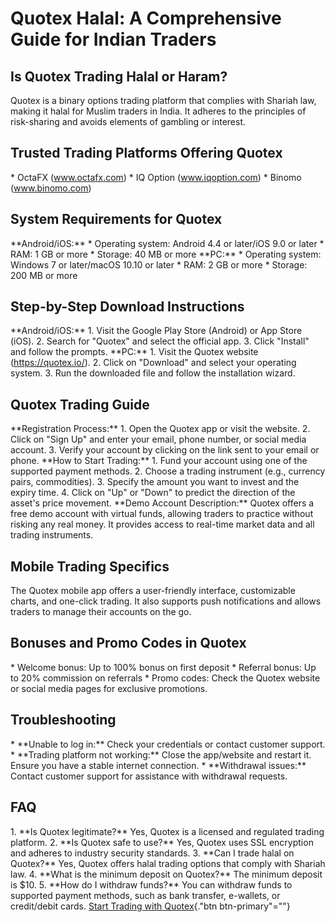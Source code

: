 # Quotex Halal: A Comprehensive Guide for Indian Traders

## Is Quotex Trading Halal or Haram?

Quotex is a binary options trading platform that complies with Shariah
law, making it halal for Muslim traders in India. It adheres to the
principles of risk-sharing and avoids elements of gambling or interest.

## Trusted Trading Platforms Offering Quotex

\* OctaFX (www.octafx.com) \* IQ Option (www.iqoption.com) \* Binomo
(www.binomo.com)

## System Requirements for Quotex

\*\*Android/iOS:\*\* \* Operating system: Android 4.4 or later/iOS 9.0
or later \* RAM: 1 GB or more \* Storage: 40 MB or more \*\*PC:\*\* \*
Operating system: Windows 7 or later/macOS 10.10 or later \* RAM: 2 GB
or more \* Storage: 200 MB or more

## Step-by-Step Download Instructions

\*\*Android/iOS:\*\* 1. Visit the Google Play Store (Android) or App
Store (iOS). 2. Search for "Quotex" and select the official app.
3. Click "Install" and follow the prompts. \*\*PC:\*\* 1. Visit
the Quotex website (https://quotex.io/). 2. Click on "Download"
and select your operating system. 3. Run the downloaded file and follow
the installation wizard.

## Quotex Trading Guide

\*\*Registration Process:\*\* 1. Open the Quotex app or visit the
website. 2. Click on "Sign Up" and enter your email, phone number,
or social media account. 3. Verify your account by clicking on the link
sent to your email or phone. \*\*How to Start Trading:\*\* 1. Fund your
account using one of the supported payment methods. 2. Choose a trading
instrument (e.g., currency pairs, commodities). 3. Specify the amount
you want to invest and the expiry time. 4. Click on "Up" or
"Down" to predict the direction of the asset\'s price movement.
\*\*Demo Account Description:\*\* Quotex offers a free demo account with
virtual funds, allowing traders to practice without risking any real
money. It provides access to real-time market data and all trading
instruments.

## Mobile Trading Specifics

The Quotex mobile app offers a user-friendly interface, customizable
charts, and one-click trading. It also supports push notifications and
allows traders to manage their accounts on the go.

## Bonuses and Promo Codes in Quotex

\* Welcome bonus: Up to 100% bonus on first deposit \* Referral bonus:
Up to 20% commission on referrals \* Promo codes: Check the Quotex
website or social media pages for exclusive promotions.

## Troubleshooting

\* \*\*Unable to log in:\*\* Check your credentials or contact customer
support. \* \*\*Trading platform not working:\*\* Close the app/website
and restart it. Ensure you have a stable internet connection. \*
\*\*Withdrawal issues:\*\* Contact customer support for assistance with
withdrawal requests.

## FAQ

1\. \*\*Is Quotex legitimate?\*\* Yes, Quotex is a licensed and
regulated trading platform. 2. \*\*Is Quotex safe to use?\*\* Yes,
Quotex uses SSL encryption and adheres to industry security standards.
3. \*\*Can I trade halal on Quotex?\*\* Yes, Quotex offers halal trading
options that comply with Shariah law. 4. \*\*What is the minimum deposit
on Quotex?\*\* The minimum deposit is \$10. 5. \*\*How do I withdraw
funds?\*\* You can withdraw funds to supported payment methods, such as
bank transfer, e-wallets, or credit/debit cards. [Start Trading with
Quotex](\%22https://traff.sbs/brokerqxsignup\%22){."btn
btn-primary"=""}

